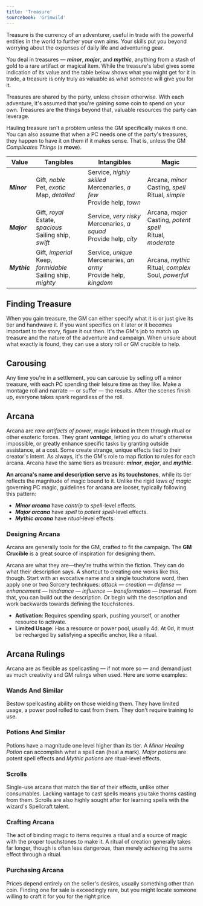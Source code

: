 ```yaml
---
title: 'Treasure'
sourcebook: 'Grimwild'
---
```


Treasure is the currency of an adventurer, useful in trade with the powerful entities in the world to further your own aims. Your skills put you beyond worrying about the expenses of daily life and adventuring gear.

You deal in treasures — **_minor_**, **_major_**, and **_mythic_**, anything from a stash of gold to a rare artifact or magical item. While the treasure's label gives some indication of its value and the table below shows what you might get for it in trade, a treasure is only truly as valuable as what someone will give you for it.

Treasures are shared by the party, unless chosen otherwise. With each adventure, it's assumed that you're gaining some coin to spend on your own. Treasures are the things beyond that, valuable resources the party can leverage.

Hauling treasure isn't a problem unless the GM specifically makes it one. You can also assume that when a PC needs one of the party's treasures, they happen to have it on them if it makes sense. That is, unless the GM _Complicates Things_ (a **move**).

<!-- markdownlint-disable MD033 --->

| Value        | Tangibles                                                        | Intangibles                                                               | Magic                                                            |
| ------------ | ---------------------------------------------------------------- | ------------------------------------------------------------------------- | ---------------------------------------------------------------- |
| **_Minor_**  | Gift, _noble_<br>Pet, _exotic_<br>Map, _detailed_                | Service, _highly skilled_<br>Mercenaries, _a few_<br>Provide help, _town_ | Arcana, _minor_<br>Casting, _spell_<br>Ritual, _simple_          |
| **_Major_**  | Gift, _royal_<br>Estate, _spacious_<br>Sailing ship, _swift_     | Service, _very risky_<br>Mercenaries, _a squad_<br>Provide help, _city_   | Arcana, _major_<br>Casting, _potent spell_<br>Ritual, _moderate_ |
| **_Mythic_** | Gift, _imperial_<br>Keep, _formidable_<br>Sailing ship, _mighty_ | Service, _unique_<br>Mercenaries, _an army_<br>Provide help, _kingdom_    | Arcana, _mythic_<br>Ritual, _complex_<br>Soul, _powerful_        |

<!-- markdownlint-enable MD033 --->

## Finding Treasure

When you gain treasure, the GM can either specify what it is or just give its tier and handwave it. If you want specifics on it later or it becomes important to the story, figure it out then. It's the GM's job to match up treasure and the nature of the adventure and campaign. When unsure about what exactly is found, they can use a story roll or GM crucible to help.

## Carousing

Any time you're in a settlement, you can carouse by selling off a minor treasure, with each PC spending their leisure time as they like. Make a montage roll and narrate — or suffer — the results. After the scenes finish up, everyone takes spark regardless of the roll.

## Arcana

Arcana are _rare artifacts of power_, magic imbued in them through ritual or other esoteric forces. They grant **_vantage_**, letting you do what's otherwise impossible, or greatly enhance specific tasks by granting outside assistance, at a cost. Some create strange, unique effects tied to their creator's intent. As always, it's the GM's role to map fiction to rules for each arcana. Arcana have the same tiers as treasure: **_minor_**, **_major_**, and **_mythic_**.

**An arcana's name and description serve as its touchstones**, while its tier reflects the magnitude of magic bound to it. Unlike the rigid _laws of magic_ governing PC magic, guidelines for arcana are looser, typically following this pattern:

- **_Minor arcana_** have _cantrip_ to _spell_-level effects.
- **_Major arcana_** have _spell_ to _potent spell_-level effects.
- **_Mythic arcana_** have _ritual_-level effects.

### Designing Arcana

Arcana are generally tools for the GM, crafted to fit the campaign. The **GM Crucible** is a great source of inspiration for designing them.

Arcana are what they are—they're truths within the fiction. They can do what their description says. A shortcut to creating one works like this, though. Start with an evocative name and a single touchstone word, then apply one or two Sorcery techniques: _attack — creation — defense — enhancement — hindrance — influence — transformation — traversal_. From that, you can build out the description. Or begin with the description and work backwards towards defining the touchstones.

- **Activation**: Requires spending spark, pushing yourself, or another resource to activate.
- **Limited Usage**: Has a resource or power pool, usually 4d. At 0d, it must be recharged by satisfying a specific anchor, like a ritual.

## Arcana Rulings

Arcana are as flexible as spellcasting — if not more so — and demand just as much creativity and GM rulings when used. Here are some examples:

### Wands And Similar

Bestow spellcasting ability on those wielding them. They have limited usage, a power pool rolled to cast from them. They don't require training to use.

### Potions And Similar

Potions have a magnitude one level higher than its tier. A _Minor Healing Potion_ can accomplish what a spell can (heal a mark). _Major potions_ are potent spell effects and _Mythic potions_ are ritual-level effects.

### Scrolls

Single-use arcana that match the tier of their effects, unlike other consumables. Lacking vantage to cast spells means you take thorns casting from them. Scrolls are also highly sought after for learning spells with the wizard's Spellcraft talent.

### Crafting Arcana

The act of binding magic to items requires a ritual and a source of magic with the proper touchstones to make it. A ritual of creation generally takes far longer, though is often less dangerous, than merely achieving the same effect through a ritual.

### Purchasing Arcana

Prices depend entirely on the seller's desires, usually something other than coin. Finding one for sale is exceedingly rare, but you might locate someone willing to craft it for you for the right price.
